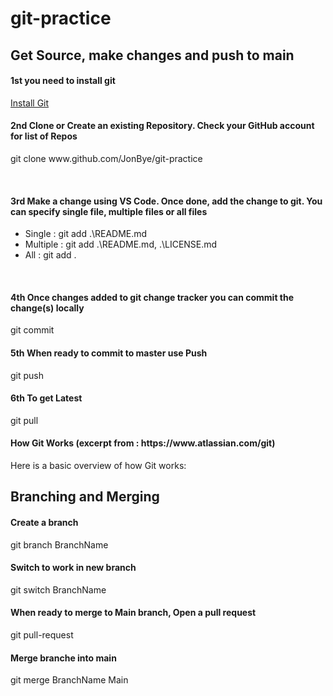 # git-practice
<h2>Get Source, make changes and push to main</h2>

<h4>1st you need to install git</h4>
<a href="https://git-scm.com/download/win">Install Git</a>
<br/>

<h4>2nd Clone or Create an existing Repository. Check your GitHub account for list of Repos</h4>
<p>git clone www.github.com/JonBye/git-practice</p>
<br/>

<h4>3rd Make a change using VS Code. Once done, add the change to git. You can specify single file, multiple files or all files</h4>
<ul>
  <li>Single : git add .\README.md</li>
  <li>Multiple :  git add .\README.md, .\LICENSE.md</li>
  <li>All : git add .</li>
</ul>
<br/>

<h4>4th Once changes added to git change tracker you can commit the change(s) locally</h4>
<p>git commit</p>

<h4>5th When ready to commit to master use Push</h4>
<p>git push</p>

<h4>6th To get Latest</h4>
<p>git pull<p>

<h4>How Git Works (excerpt from : https://www.atlassian.com/git)</h4> 
<p>Here is a basic overview of how Git works:</p>

<h2>Branching and Merging</h2>

<h4>Create a branch</h4>
<p>git branch BranchName</p>

<h4>Switch to work in new branch</h4>
<p>git switch BranchName</p>

<h4>When ready to merge to Main branch, Open a pull request</h4>
<p>git pull-request</p>

<h4>Merge branche into main</h4>
<p>git merge BranchName Main</p>
